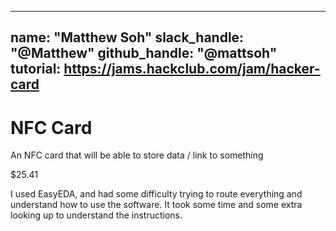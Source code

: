 
---
name: "Matthew Soh"
slack_handle: "@Matthew"
github_handle: "@mattsoh"
tutorial: https://jams.hackclub.com/jam/hacker-card
---

# NFC Card

<!-- Describe your board in 2-3 sentences. What are you making? What will it do? -->
An NFC card that will be able to store data / link to something
<!-- How much is it going to cost? -->
$25.41
<!-- Tell us a little bit about your design process. What were some challenges? What helped? ***Totally optional*** -->

I used EasyEDA, and had some difficulty trying to route everything and understand how to use the software. It took some time and some extra looking up to understand the instructions.
